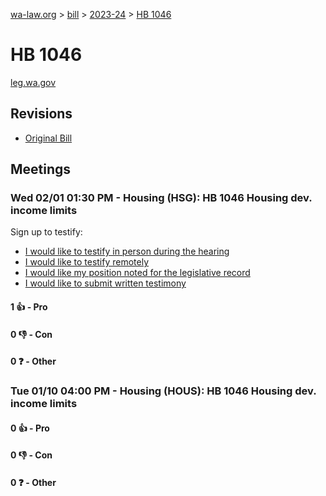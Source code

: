 [wa-law.org](/) > [bill](/bill/) > [2023-24](/bill/2023-24/) > [HB 1046](/bill/2023-24/hb/1046/)

# HB 1046
[leg.wa.gov](https://app.leg.wa.gov/billsummary?BillNumber=1046&Year=2023&Initiative=false)

## Revisions
* [Original Bill](1/)

## Meetings
### Wed 02/01 01:30 PM - Housing (HSG): HB 1046 Housing dev. income limits
Sign up to testify:
* [I would like to testify in person during the hearing](https://app.leg.wa.gov/csi/Testifier/Add?chamber=House&mId=30583&aId=150572&caId=21055&tId=1)
* [I would like to testify remotely](https://app.leg.wa.gov/csi/Testifier/Add?chamber=House&mId=30583&aId=150572&caId=21055&tId=2)
* [I would like my position noted for the legislative record](https://app.leg.wa.gov/csi/Testifier/Add?chamber=House&mId=30583&aId=150572&caId=21055&tId=3)
* [I would like to submit written testimony](https://app.leg.wa.gov/csi/Testifier/Add?chamber=House&mId=30583&aId=150572&caId=21055&tId=4)

#### 1 👍 - Pro

#### 0 👎 - Con

#### 0 ❓ - Other

### Tue 01/10 04:00 PM - Housing (HOUS): HB 1046 Housing dev. income limits
#### 0 👍 - Pro

#### 0 👎 - Con

#### 0 ❓ - Other
